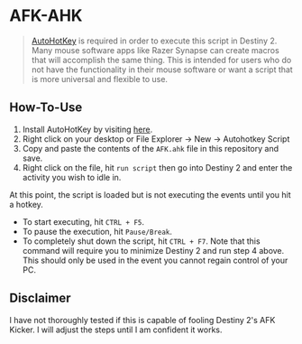 # AFK-AHK

> [AutoHotKey](https://www.autohotkey.com/) is required in order to execute this script in Destiny 2. Many mouse software apps like Razer Synapse can create macros that will accomplish the same thing. This is intended for users who do not have the functionality in their mouse software or want a script that is more universal and flexible to use.

## How-To-Use

1. Install AutoHotKey by visiting [here](https://www.autohotkey.com/).
2. Right click on your desktop or File Explorer -> New -> Autohotkey Script
3. Copy and paste the contents of the `AFK.ahk` file in this repository and save.
4. Right click on the file, hit `run script` then go into Destiny 2 and enter the activity you wish to idle in.

At this point, the script is loaded but is not executing the events until you hit a hotkey.

- To start executing, hit `CTRL + F5`.
- To pause the execution, hit `Pause/Break`.
- To completely shut down the script, hit `CTRL + F7`. Note that this command will require you to minimize Destiny 2 and run step 4 above. This should only be used in the event you cannot regain control of your PC.

## Disclaimer
I have not thoroughly tested if this is capable of fooling Destiny 2's AFK Kicker. I will adjust the steps until I am confident it works.  

